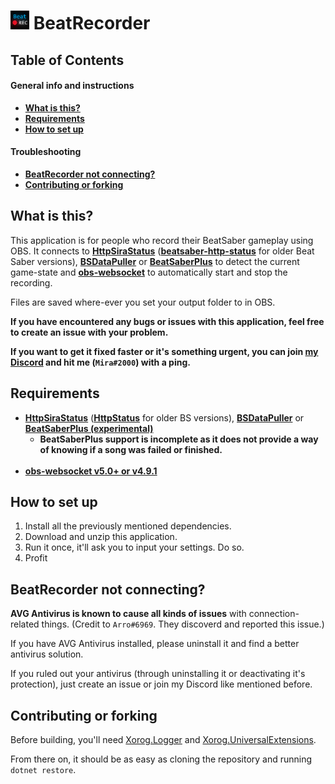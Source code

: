 # <img src="/BeatRecorder/Assets/Icon.png" alt="drawing" width="30"/> BeatRecorder



## Table of Contents  

#### General info and instructions
* **[What is this?](#what-is-this)**
* **[Requirements](#requirements)**
* **[How to set up](#how-to-set-up)**
#### Troubleshooting
* **[BeatRecorder not connecting?](#beatrecorder-not-connecting)**
* **[Contributing or forking](#contributing-or-forking)**

## What is this?

This application is for people who record their BeatSaber gameplay using OBS. It connects to **[HttpSiraStatus](https://github.com/denpadokei/HttpSiraStatus)** (**[beatsaber-http-status](https://github.com/opl-/beatsaber-http-status/)** for older Beat Saber versions), **[BSDataPuller](https://github.com/kOFReadie/BSDataPuller)** or **[BeatSaberPlus](https://github.com/hardcpp/BeatSaberPlus)** to detect the current game-state and **[obs-websocket](https://github.com/obsproject/obs-websocket/releases/)** to automatically start and stop the recording.

Files are saved where-ever you set your output folder to in OBS.

**If you have encountered any bugs or issues with this application, feel free to create an issue with your problem.**

**If you want to get it fixed faster or it's something urgent, you can join [my Discord](https://discord.gg/gzEjZE9Mre) and hit me (`Mira#2000`) with a ping.**


## Requirements

* **[HttpSiraStatus](https://github.com/denpadokei/HttpSiraStatus)** (**[HttpStatus](https://github.com/opl-/beatsaber-http-status/)** for older BS versions), **[BSDataPuller](https://github.com/kOFReadie/BSDataPuller)** or **[BeatSaberPlus (experimental)](https://github.com/hardcpp/BeatSaberPlus)**
    - **BeatSaberPlus support is incomplete as it does not provide a way of knowing if a song was failed or finished.**
<br></br>
* **[obs-websocket v5.0+ or v4.9.1](https://github.com/obsproject/obs-websocket/releases/)**

## How to set up

1. Install all the previously mentioned dependencies.
2. Download and unzip this application.
3. Run it once, it'll ask you to input your settings. Do so.
4. Profit

## BeatRecorder not connecting?

**AVG Antivirus is known to cause all kinds of issues** with connection-related things. (Credit to `Arro#6969`. They discoverd and reported this issue.)

If you have AVG Antivirus installed, please uninstall it and find a better antivirus solution.

If you ruled out your antivirus (through uninstalling it or deactivating it's protection), just create an issue or join my Discord like mentioned before.

## Contributing or forking

Before building, you'll need [Xorog.Logger](https://github.com/Fortunevale/Xorog.Logger) and [Xorog.UniversalExtensions](https://github.com/Fortunevale/Xorog.UniversalExtensions).

From there on, it should be as easy as cloning the repository and running `dotnet restore`.